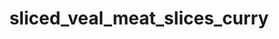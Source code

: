 ---
title: sliced_veal_meat_slices_curry
title_small: Мясные слайсы с телятины сыровяленые «Карри»
lang: "ru"

categorie: dried_meat_slices

title_text: "Мясные слайсы с телятины сыровяленые являются готовым к употреблению питательным мясным блюдом."

layout: products_in_ru
popular: "no"

description: "<p>Мясные слайсы с телятины сыровяленые являются готовым к употреблению питательным мясным блюдом, которое изготавливается путем засушивания на сертифицированном оборудовании с применением современных технологий до состояния, при котором его дальнейшая порча невозможна. Так как большая часть влаги испаряется продукт становится стабильным и может хранится без охлаждения.</p><p>Сыровяленое мясо, как поставщик белка - неизменный продукт в меню здорового человека и спортсменов, которые подвергаются физическим нагрузкам.</p><p>Наш продукт занимает особое место в линейке протеиновых продуктов, польза которого заключается в «натуральности». В нем сконцентрированы питательные вещества в естественном виде. Здесь Вы не найдете химических вкусовых добавок. Нашими сотрудниками специально для Вас разработаны уникальные композиции натуральных специй, которые придают продукту изысканный вкус и аромат.</p><p>Продукт имеет желто-коричневый цвет, обладает ярким, насыщенным ароматом и богатым вкусом «Карри», достаточно плотной консистенцией.</p>"
permalink: "/ru/products/dried_meat_slices/sliced_veal_meat_slices_curry"
specifications: [
    {
        head_text: "Состав:",
        body_text: "Телятина 100%, соль кухонная пищевая, натуральные специи ( «Карри», перец черный молотый, чеснок сушеный молотый, перец красный (паприка)молотый, перец красный (острый) молотый)",
    },
    {
        head_text: "Упаковка:",
        body_text: "Полиэтиленовый пакет, крафт - пакет",
    },
    {
        head_text: "Тип обработки:",
        body_text: "Сыровяленые",
    },
    {
        head_text: "Вид:",
        body_text: "Слайсы",
    },
    {
        head_text: "Вес:",
        body_text: "25г; 50г; 100г; 500г",
    },
    {
        head_text: "Пищевая ценность в 100г продукта:",
        body_text: "Белки: 46,3; Жиры: 10г;",
    },
    {
        head_text: "Энергетическая ценность в 100г продукта:",
        body_text: "275,2ккал (1151,44 кДж)",
    },
    {
        head_text: "Страна-производитель:",
        body_text: "Украина",
    },
    {
        head_text: "Срок хранения:",
        body_text: "30 суток",
    },
    {
        head_text: "Условия хранения:",
        body_text: "Температура 5-25ᵒС, относительная влажность воздуха не более 75%",
    },
    {
        head_text: "Нормативная документация:",
        body_text: "ТУ У 10.1-2427610970-002:2019",
    },
    {
        head_text: "Цена:",
        body_text: "Цена договорная",
    },
]
---